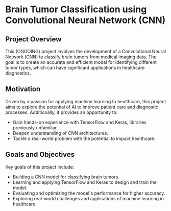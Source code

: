 # Brain Tumor Classification using Convolutional Neural Network (CNN)

## Project Overview
This (ONGOING) project involves the development of a Convolutional Neural Network (CNN) to classify brain tumors from medical imaging data. The goal is to create an accurate and efficient model for identifying different tumor types, which can have significant applications in healthcare diagnostics.

## Motivation
Driven by a passion for applying machine learning to healthcare, this project aims to explore the potential of AI to improve patient care and diagnostic processes. Additionally, it provides an opportunity to:
- Gain hands-on experience with TensorFlow and Keras, libraries previously unfamiliar.
- Deepen understanding of CNN architectures.
- Tackle a real-world problem with the potential to impact healthcare.

## Goals and Objectives
Key goals of this project include:
- Building a CNN model for classifying brain tumors.
- Learning and applying TensorFlow and Keras to design and train the model.
- Evaluating and optimizing the model's performance for higher accuracy.
- Exploring real-world challenges and applications of machine learning in healthcare.

